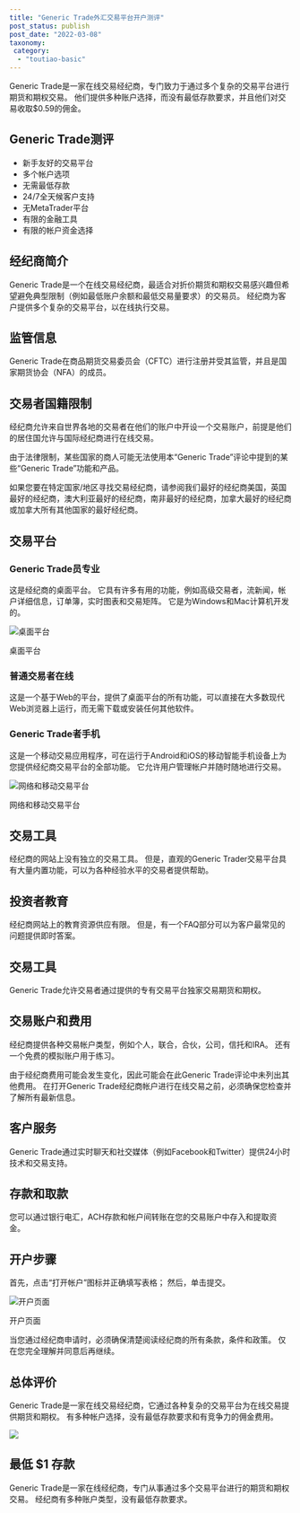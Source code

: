 ```yaml
---
title: "Generic Trade外汇交易平台开户测评"
post_status: publish
post_date: "2022-03-08"
taxonomy:
 category: 
  - "toutiao-basic"
---
```


Generic Trade是一家在线交易经纪商，专门致力于通过多个复杂的交易平台进行期货和期权交易。 他们提供多种账户选择，而没有最低存款要求，并且他们对交易收取$0.59的佣金。

## Generic Trade测评
- 新手友好的交易平台
- 多个帐户选项
- 无需最低存款
- 24/7全天候客户支持
- 无MetaTrader平台
- 有限的金融工具
- 有限的帐户资金选择

## 经纪商简介

Generic Trade是一个在线交易经纪商，最适合对折价期货和期权交易感兴趣但希望避免典型限制（例如最低账户余额和最低交易量要求）的交易员。 经纪商为客户提供多个复杂的交易平台，以在线执行交易。

## 监管信息

Generic Trade在商品期货交易委员会（CFTC）进行注册并受其监管，并且是国家期货协会（NFA）的成员。

## 交易者国籍限制

经纪商允许来自世界各地的交易者在他们的账户中开设一个交易账户，前提是他们的居住国允许与国际经纪商进行在线交易。

由于法律限制，某些国家的商人可能无法使用本“Generic Trade”评论中提到的某些“Generic Trade”功能和产品。

如果您要在特定国家/地区寻找交易经纪商，请参阅我们最好的经纪商美国，英国最好的经纪商，澳大利亚最好的经纪商，南非最好的经纪商，加拿大最好的经纪商或加拿大所有其他国家的最好经纪商。

## 交易平台

### Generic Trade员专业

这是经纪商的桌面平台。 它具有许多有用的功能，例如高级交易者，流新闻，帐户详细信息，订单簿，实时图表和交易矩阵。 它是为Windows和Mac计算机开发的。

![桌面平台](https://cdn.fendou.la/funstoutiao/2020/11/Generic-Trade-Review-Desktop-Platform.jpg "桌面平台")

桌面平台

### 普通交易者在线

这是一个基于Web的平台，提供了桌面平台的所有功能，可以直接在大多数现代Web浏览器上运行，而无需下载或安装任何其他软件。

### Generic Trade者手机

这是一个移动交易应用程序，可在运行于Android和iOS的移动智能手机设备上为您提供经纪商交易平台的全部功能。 它允许用户管理帐户并随时随地进行交易。

![网络和移动交易平台](https://cdn.fendou.la/funstoutiao/2020/11/Generic-Trade-Review-Web-And-Mobile-Trading-Platforms.jpg "网络和移动交易平台")

网络和移动交易平台

## 交易工具

经纪商的网站上没有独立的交易工具。 但是，直观的Generic Trader交易平台具有大量内置功能，可以为各种经验水平的交易者提供帮助。

## 投资者教育

经纪商网站上的教育资源供应有限。 但是，有一个FAQ部分可以为客户最常见的问题提供即时答案。

## 交易工具

Generic Trade允许交易者通过提供的专有交易平台独家交易期货和期权。

## 交易账户和费用

经纪商提供各种交易帐户类型，例如个人，联合，合伙，公司，信托和IRA。 还有一个免费的模拟账户用于练习。

由于经纪商费用可能会发生变化，因此可能会在此Generic Trade评论中未列出其他费用。 在打开Generic Trade经纪商帐户进行在线交易之前，必须确保您检查并了解所有最新信息。

## 客户服务

Generic Trade通过实时聊天和社交媒体（例如Facebook和Twitter）提供24小时技术和交易支持。

## 存款和取款

您可以通过银行电汇，ACH存款和帐户间转账在您的交易账户中存入和提取资金。

## 开户步骤

首先，点击“打开帐户”图标并正确填写表格； 然后，单击提交。

![开户页面](https://cdn.fendou.la/funstoutiao/2020/11/Generic-Trade-Account-Opening-Page-713x1024.jpg "开户页面")

开户页面

当您通过经纪商申请时，必须确保清楚阅读经纪商的所有条款，条件和政策。 仅在您完全理解并同意后再继续。

## 总体评价

Generic Trade是一家在线交易经纪商，它通过各种复杂的交易平台为在线交易提供期货和期权。 有多种帐户选择，没有最低存款要求和有竞争力的佣金费用。

![](https://cdn.fendou.la/funstoutiao/2020/11/Generic-Trade-Logo.png)

## 最低 $1 存款

Generic Trade是一家在线经纪商，专门从事通过多个交易平台进行的期货和期权交易。 经纪商有多种账户类型，没有最低存款要求。
